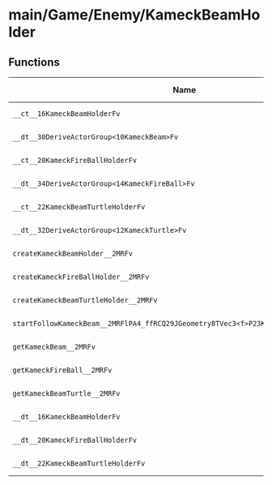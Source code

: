 # main/Game/Enemy/KameckBeamHolder

## Functions

| Name | Address | Match % |
|------|---------|---------|
| `__ct__16KameckBeamHolderFv` | `0x80106F40` | :x: (0.0%) |
| `__dt__30DeriveActorGroup<10KameckBeam>Fv` | `0x80106FD8` | :x: (0.0%) |
| `__ct__20KameckFireBallHolderFv` | `0x80107034` | :x: (0.0%) |
| `__dt__34DeriveActorGroup<14KameckFireBall>Fv` | `0x801070E0` | :x: (0.0%) |
| `__ct__22KameckBeamTurtleHolderFv` | `0x8010713C` | :x: (0.0%) |
| `__dt__32DeriveActorGroup<12KameckTurtle>Fv` | `0x801071E8` | :x: (0.0%) |
| `createKameckBeamHolder__2MRFv` | `0x80107244` | :x: (0.0%) |
| `createKameckFireBallHolder__2MRFv` | `0x8010724C` | :x: (0.0%) |
| `createKameckBeamTurtleHolder__2MRFv` | `0x80107254` | :x: (0.0%) |
| `startFollowKameckBeam__2MRFlPA4_ffRCQ29JGeometry8TVec3<f>P23KameckBeamEventListener` | `0x8010725C` | :x: (0.0%) |
| `getKameckBeam__2MRFv` | `0x80107300` | :x: (0.0%) |
| `getKameckFireBall__2MRFv` | `0x80107350` | :x: (0.0%) |
| `getKameckBeamTurtle__2MRFv` | `0x801073A0` | :x: (0.0%) |
| `__dt__16KameckBeamHolderFv` | `0x801073F0` | :x: (0.0%) |
| `__dt__20KameckFireBallHolderFv` | `0x80107448` | :x: (0.0%) |
| `__dt__22KameckBeamTurtleHolderFv` | `0x801074A0` | :x: (0.0%) |